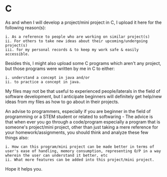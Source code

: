 # C

As and when I will develop a project/mini project in C, I upload it here for the following reason(s):

    i. As a reference to people who are working on similar project(s)
    ii. For others to take new ideas about their upcoming/undergoing project(s)
    iii. for my personal records & to keep my work safe & easily accessible.

Besides this, I might also upload some C programs which aren't any project, but those programs were written by me in C to either:

    i. understand a concept in java and/or
    ii. to practice a concept in java.

My files may not be that useful to experienced people/laterals in the field of software development, but I anticipate beginners will definitely get help/new ideas from my files as how to go about in their projects.

An advise to programmers, especially if you are beginner in the field of programming or a STEM student or related to softwaring - The advice is that when ever you go through a code/program especially a program that is someone's project/mini project, other than just taking a mere reference for your homework/assignments, you should think and analyze these few things also:

    i. How can this program/mini project can be made better in terms of user's ease of handling, memory consumption, representing O/P in a way wherein the user can understand it better, etc
    ii. What more features can be added into this project/mini project.

Hope it helps you.
